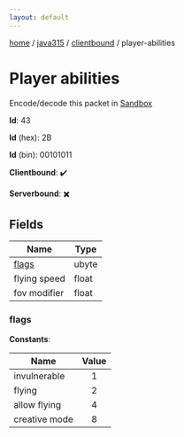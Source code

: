 ```yaml
---
layout: default
---
```


[home](/)  /  [java315](/protocol/java315)  /  [clientbound](/protocol/java315/clientbound)  /  player-abilities

# Player abilities

Encode/decode this packet in [Sandbox](../../../sandbox/java315#clientbound.player_abilities)

**Id**: 43

**Id** (hex): 2B

**Id** (bin): 00101011

**Clientbound**: ✔️

**Serverbound**: ✖️

## Fields

Name | Type
---|---
[flags](#flags) | ubyte
flying speed | float
fov modifier | float

### flags

**Constants**:

Name | Value
---|:---:
invulnerable | 1
flying | 2
allow flying | 4
creative mode | 8
